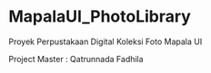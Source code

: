 MapalaUI_PhotoLibrary
=====================

Proyek Perpustakaan Digital Koleksi Foto Mapala UI

Project Master : Qatrunnada Fadhila
